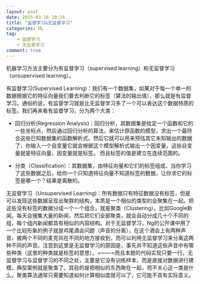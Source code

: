 ```yaml
---
layout: post
date: 2015-03-16 10:24
title: "监督学习&无监督学习"
categories: ML
tag: 
	- 监督学习
	- 无监督学习
comment: true
---
```



机器学习方法主要分为有监督学习（supervised learning）和无监督学习（unsupervised learning）。

有监督学习(Supervised Learning)：我们有一个数据集，如果对于每一个单一的数据根据它的特征向量我们要去判断它的标签（算法的输出值），那么就是有监督学习。通俗的说，有监督学习就是比无监督学习多了一个可以表达这个数据特质的标签。我们再来看有监督学习，分为两个大类：

- 回归分析(Regression Analysis)：回归分析，其数据集是给定一个函数和它的一些坐标点，然后通过回归分析的算法，来估计原函数的模型，求出一个最符合这些已知数据集的函数解析式。然后它就可以用来预估其它未知输出的数据了，你输入一个自变量它就会根据这个模型解析式输出一个因变量，这些自变量就是特征向量，因变量就是标签。 而且标签的值是建立在连续范围的。

- 分类（Classification）：其数据集，由特征向量和它们的标签组成，当你学习了这些数据之后，给你一个只知道特征向量不知道标签的数据，让你求它的标签是哪一个？结果是离散的。

无监督学习（Unsupervised Learning)：所有数据只有特征数据没有标签，但是可以发现这些数据呈现出聚群的结构，本质是一个相似的类型的会聚集在一起。把这些没有标签的数据分成一个一个组合，就是聚类（Clustering）。比如Google新闻，每天会搜集大量的新闻，然后把它们全部聚类，就会自动分成几十个不同的组，每个组内新闻都具有相似的内容结构。对于无监督学习，Ng的公开课中用了一个比较形象的例子就是鸡尾酒会问题（声音的分离），在这个酒会上有两种声音，被两个不同的麦克风在不同的地方接收到，而可以利用无监督学习来分离这两种不同的声音。注意到这里是无监督学习的原因是，事先并不知道这些声音中有哪些种类（这里的种类就是标签的意思）。=——=而且本题的代码实现只要一行。无监督学习与监督学习的不同之处，主要是它没有训练样本，而是直接对数据进行建模。典型案例就是聚类了，其目的是把相似的东西聚在一起，而不关心这一类是什么。聚类算法通常只需要知道如何计算相似度就可以了，它可能不具有实际意义。



